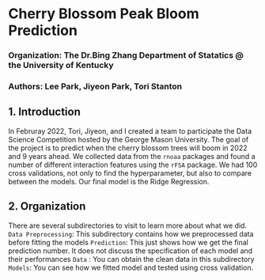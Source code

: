 # Cherry Blossom Peak Bloom Prediction
### **Organization: The Dr.Bing Zhang Department of Statatics @ the University of Kentucky**
### Authors: Lee Park, Jiyeon Park, Tori Stanton

## **1. Introduction**
In Februray 2022, Tori, Jiyeon, and I created a team to participate the Data Science Competition hosted by the George Mason University.
The goal of the project is to predict when the cherry blossom trees will boom in 2022 and 9 years ahead. 
We collected data from the `rnoaa` packages and found a number of different interaction features using the `rFSA` package.
We had 100 cross validations, not only to find the hyperparameter, but also to compare between the models.
Our final model is the Ridge Regression.


## **2. Organization**
There are several subdirectories to visit to learn more about what we did.
 `Data Preprocessing`: This subdirectory contains how we preprocessed data before fitting the models
 `Prediction`: This just shows how we get the final prediction number. It does not discuss the specification of each model and their performances
 `Data` : You can obtain the clean data in this subdirectory
 `Models`: You can see how we fitted model and tested using cross validation.


